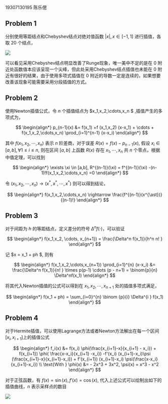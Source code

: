 19307130195 陈乐偲



## Problem 1



分别使用等距结点和Chebyshev结点对绝对值函数 $\vert x \vert , x \in [-1,1]$ 进行插值，各取 $20$ 个结点，



![](code/img/Chebyshev.png)

 



可以看见采用Chebyshev结点明显改善了Runge现象，唯一美中不足的是在 $0$ 附近处函数值本应该呈现一个尖峰，但此处采用Chebyshev结点插值也未能在 $0$ 附近有很好的结果，由于使用多项式插值在 $0$ 附近的导数一定是连续的，如果想要改善该现象可能需要采用分段插值的方式。



## Problem 2



使用Newton插值公式，令 $n$ 个插值结点为 $x_1,x_2,\cdots,x_n $ ,插值产生的多项式为，


$$
\begin{align*}
p_{n-1}(x) 
&= f(x_1) +f (x_1,x_2) (x-x_1) + \cdots + f(x_1,x_2,\cdots,x_n) \prod_{i=1}^{n-1} (x-x_i) 
\end{align*}
$$


其中 $f(x_1,x_2,\cdots,x_n)$ 表示 $n$ 阶差商，对于误差 $R(x ) = f(x) - p_{n-1}(x)$,  假设 $x_i \in [ a,b], \forall 1\le i\le n$,  则在区间 $[a,b]$ 上函数 $R(x)$ 存在 $x_1,\cdots,x_n$ 共 $n$ 个零点，根据中值定理，可以找到


$$
\begin{align*}
\exists \xi \in [a,b], R^{(n-1)}(\xi) =  f^{(n-1)}(\xi) -(n-1)!f(x_1,x_2,\cdots,x_n) =0 
\end{align*}
$$


令 $(x_1,x_2,\cdots,x_n) \rightarrow (x^{\ast},x^{\ast}, \cdots,x^{\ast})$ 则可以得到结论，


$$
\begin{align*}
f(x_1,x_2,\cdots,x_n) \rightarrow \frac{f^{(n-1)}(x^{\ast})}{(n-1)!}
\end{align*}
$$




## Problem 3



对于间距为 $h$ 的等距结点，定义差分的符号 $\Delta^n f(\cdot)$，可以验证


$$
\begin{align*}
f(x_1,x_2, \cdots, x_{n+1}) = \frac{\Delta^n f(x_1)}{h^n n!  }
\end{align*}
$$


记 $x = x_1 + ph  $, 则有


$$
\begin{align*}
f(x_1,x_2,\cdots,x_{n+1}) \prod_{i=1}^{n} (x-x_i) &=   \frac{\Delta^n f(x_1)}{n! } \times p(p-1) \cdots (p - n+1)  = \binom{p}{n} \Delta^nf(x_1)
\end{align*}
$$


将其代入Newton插值的公式可以得到在 $x_1,x_2,\cdots,x_{n+1}$ 处的插值多项式满足，


$$
\begin{align*}
f(x_1 + ph) = \sum_{i=0}^{n} \binom {p}{i} \Delta^{i } f(x_1)
\end{align*}
$$


## Problem 4



对于Hermite插值，可以使用Lagrange方法或者Newton方法解出在每一个区间 $[x_i,x_{i+1} ]$上的插值公式


$$
\begin{align*}
f_i(x) &= f(x_i) \phi(\frac{x_{i+1}-x}{x_{i+1} - x_i}) + f(x_{i+1}) \phi( \frac{x-x_i}{x_{i+1} -x_i}) -f'(x_i) (x_{i+1}-x_i)\psi (\frac{x_{i+1}-x}{x_{i+1}-x_i}) + f'(x_{i+1}) (x_{i+1}-x_i) \psi(\frac{x-x_i}{x_{i+1}-x_i}) \\
\text{With } \phi(x) &=  - 2x^3 + 3x^2, \psi(x) = x^3 - x^2 
\end{align*}
$$


对于正弦函数，有 $f(x) = \sin(x), f'(x) = \cos(x)$, 代入上述公式可以绘制出如下的插值曲线，$n$ 表示采样点的数目

![](code/img/sine.png)


